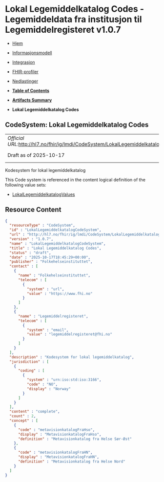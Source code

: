 # Lokal Legemiddelkatalog Codes - Legemiddeldata fra institusjon til Legemiddelregisteret v1.0.7

*  [Hjem](index.md) 
*  [Informasjonsmodell](informasjonsmodell.md) 
*  [Integrasjon](integrasjon.md) 
*  [FHIR-profiler](profiler.md) 
*  [Nedlastinger](nedlastinger.md) 

* [**Table of Contents**](toc.md)
* [**Artifacts Summary**](artifacts.md)
* **Lokal Legemiddelkatalog Codes**

## CodeSystem: Lokal Legemiddelkatalog Codes 

| | |
| :--- | :--- |
| *Official URL*:http://hl7.no/fhir/ig/lmdi/CodeSystem/LokalLegemiddelkatalogCodeSystem** | *Version*:1.0.7** |
| Draft as of 2025-10-17 | *Computable Name*:LokalLegemiddelkatalogCodeSystem |

 
Kodesystem for lokal legemiddelkatalog 

 This Code system is referenced in the content logical definition of the following value sets: 

* [LokalLegemiddelkatalogValues](ValueSet-LokalLegemiddelkatalogValues.md)



## Resource Content

```json
{
  "resourceType" : "CodeSystem",
  "id" : "LokalLegemiddelkatalogCodeSystem",
  "url" : "http://hl7.no/fhir/ig/lmdi/CodeSystem/LokalLegemiddelkatalogCodeSystem",
  "version" : "1.0.7",
  "name" : "LokalLegemiddelkatalogCodeSystem",
  "title" : "Lokal Legemiddelkatalog Codes",
  "status" : "draft",
  "date" : "2025-10-17T18:45:29+00:00",
  "publisher" : "Folkehelseinstituttet",
  "contact" : [
    {
      "name" : "Folkehelseinstituttet",
      "telecom" : [
        {
          "system" : "url",
          "value" : "https://www.fhi.no"
        }
      ]
    },
    {
      "name" : "Legemiddelregisteret",
      "telecom" : [
        {
          "system" : "email",
          "value" : "legemiddelregisteret@fhi.no"
        }
      ]
    }
  ],
  "description" : "Kodesystem for lokal legemiddelkatalog",
  "jurisdiction" : [
    {
      "coding" : [
        {
          "system" : "urn:iso:std:iso:3166",
          "code" : "NO",
          "display" : "Norway"
        }
      ]
    }
  ],
  "content" : "complete",
  "count" : 2,
  "concept" : [
    {
      "code" : "metavisionkatalogFraHso",
      "display" : "MetavisionkatalogFraHso",
      "definition" : "Metavisionkatalog fra Helse Sør-Øst"
    },
    {
      "code" : "metavisionkatalogFraHN",
      "display" : "MetavisionkatalogFraHN",
      "definition" : "Metavisionkatalog fra Helse Nord"
    }
  ]
}

```
